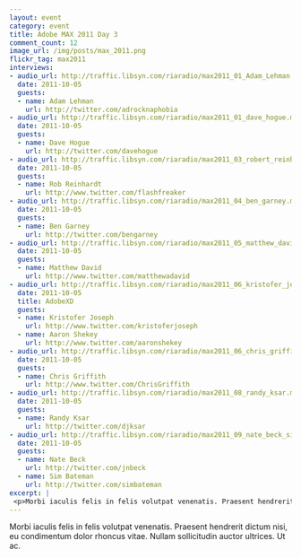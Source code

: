 ```yaml
---
layout: event
category: event
title: Adobe MAX 2011 Day 3
comment_count: 12
image_url: /img/posts/max_2011.png
flickr_tag: max2011
interviews:
- audio_url: http://traffic.libsyn.com/riaradio/max2011_01_Adam_Lehman.mp3
  date: 2011-10-05
  guests:
  - name: Adam Lehman
    url: http://twitter.com/adrocknaphobia
- audio_url: http://traffic.libsyn.com/riaradio/max2011_01_dave_hogue.mp3
  date: 2011-10-05
  guests:
  - name: Dave Hogue
    url: http://twitter.com/davehogue
- audio_url: http://traffic.libsyn.com/riaradio/max2011_03_robert_reinhardt.mp3
  date: 2011-10-05
  guests:
  - name: Rob Reinhardt
    url: http://www.twitter.com/flashfreaker
- audio_url: http://traffic.libsyn.com/riaradio/max2011_04_ben_garney.mp3
  date: 2011-10-05
  guests:
  - name: Ben Garney
    url: http://twitter.com/bengarney
- audio_url: http://traffic.libsyn.com/riaradio/max2011_05_matthew_david.mp3
  date: 2011-10-05
  guests:
  - name: Matthew David
    url: http://www.twitter.com/matthewadavid
- audio_url: http://traffic.libsyn.com/riaradio/max2011_06_kristofer_joseph_aaron_shekey.mp3
  date: 2011-10-05
  title: AdobeXD
  guests:
  - name: Kristofer Joseph
    url: http://www.twitter.com/kristoferjoseph
  - name: Aaron Shekey
    url: http://www.twitter.com/aaronshekey
- audio_url: http://traffic.libsyn.com/riaradio/max2011_06_chris_griffith.mp3
  date: 2011-10-05
  guests:
  - name: Chris Griffith
    url: http://www.twitter.com/ChrisGriffith
- audio_url: http://traffic.libsyn.com/riaradio/max2011_08_randy_ksar.mp3
  date: 2011-10-05
  guests:
  - name: Randy Ksar
    url: http://twitter.com/djksar
- audio_url: http://traffic.libsyn.com/riaradio/max2011_09_nate_beck_sim_bateman.mp3
  date: 2011-10-05
  guests:
  - name: Nate Beck
    url: http://twitter.com/jnbeck
  - name: Sim Bateman
    url: http://twitter.com/simbateman
excerpt: |
 <p>Morbi iaculis felis in felis volutpat venenatis. Praesent hendrerit dictum nisi, eu condimentum dolor rhoncus vitae. Nullam sollicitudin auctor ultrices. Ut ac.</p>
---
```

Morbi iaculis felis in felis volutpat venenatis. Praesent hendrerit dictum nisi, eu condimentum dolor rhoncus vitae. Nullam sollicitudin auctor ultrices. Ut ac.